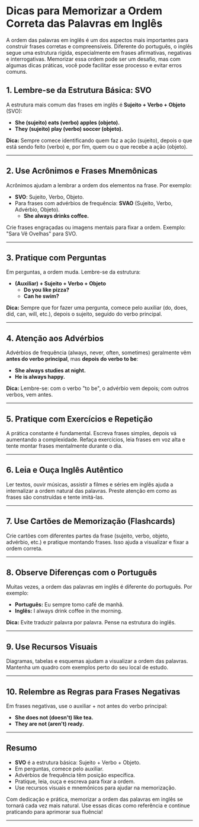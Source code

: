 
# Dicas para Memorizar a Ordem Correta das Palavras em Inglês

A ordem das palavras em inglês é um dos aspectos mais importantes para construir frases corretas e compreensíveis. Diferente do português, o inglês segue uma estrutura rígida, especialmente em frases afirmativas, negativas e interrogativas. Memorizar essa ordem pode ser um desafio, mas com algumas dicas práticas, você pode facilitar esse processo e evitar erros comuns.

## 1. Lembre-se da Estrutura Básica: SVO

A estrutura mais comum das frases em inglês é **Sujeito + Verbo + Objeto** (SVO):

- **She (sujeito) eats (verbo) apples (objeto).**
- **They (sujeito) play (verbo) soccer (objeto).**

**Dica:** Sempre comece identificando quem faz a ação (sujeito), depois o que está sendo feito (verbo) e, por fim, quem ou o que recebe a ação (objeto).

---

## 2. Use Acrônimos e Frases Mnemônicas

Acrônimos ajudam a lembrar a ordem dos elementos na frase. Por exemplo:

- **SVO**: Sujeito, Verbo, Objeto.
- Para frases com advérbios de frequência: **SVAO** (Sujeito, Verbo, Advérbio, Objeto).
  - **She always drinks coffee.**

Crie frases engraçadas ou imagens mentais para fixar a ordem. Exemplo: "Sara Vê Ovelhas" para SVO.

---

## 3. Pratique com Perguntas

Em perguntas, a ordem muda. Lembre-se da estrutura:

- **(Auxiliar) + Sujeito + Verbo + Objeto**
  - **Do you like pizza?**
  - **Can he swim?**

**Dica:** Sempre que for fazer uma pergunta, comece pelo auxiliar (do, does, did, can, will, etc.), depois o sujeito, seguido do verbo principal.

---

## 4. Atenção aos Advérbios

Advérbios de frequência (always, never, often, sometimes) geralmente vêm **antes do verbo principal**, mas **depois do verbo to be**:

- **She always studies at night.**
- **He is always happy.**

**Dica:** Lembre-se: com o verbo "to be", o advérbio vem depois; com outros verbos, vem antes.

---

## 5. Pratique com Exercícios e Repetição

A prática constante é fundamental. Escreva frases simples, depois vá aumentando a complexidade. Refaça exercícios, leia frases em voz alta e tente montar frases mentalmente durante o dia.

---

## 6. Leia e Ouça Inglês Autêntico

Ler textos, ouvir músicas, assistir a filmes e séries em inglês ajuda a internalizar a ordem natural das palavras. Preste atenção em como as frases são construídas e tente imitá-las.

---

## 7. Use Cartões de Memorização (Flashcards)

Crie cartões com diferentes partes da frase (sujeito, verbo, objeto, advérbio, etc.) e pratique montando frases. Isso ajuda a visualizar e fixar a ordem correta.

---

## 8. Observe Diferenças com o Português

Muitas vezes, a ordem das palavras em inglês é diferente do português. Por exemplo:

- **Português:** Eu sempre tomo café de manhã.
- **Inglês:** I always drink coffee in the morning.

**Dica:** Evite traduzir palavra por palavra. Pense na estrutura do inglês.

---

## 9. Use Recursos Visuais

Diagramas, tabelas e esquemas ajudam a visualizar a ordem das palavras. Mantenha um quadro com exemplos perto do seu local de estudo.

---

## 10. Relembre as Regras para Frases Negativas

Em frases negativas, use o auxiliar + not antes do verbo principal:

- **She does not (doesn't) like tea.**
- **They are not (aren't) ready.**

---

## Resumo

- **SVO** é a estrutura básica: Sujeito + Verbo + Objeto.
- Em perguntas, comece pelo auxiliar.
- Advérbios de frequência têm posição específica.
- Pratique, leia, ouça e escreva para fixar a ordem.
- Use recursos visuais e mnemônicos para ajudar na memorização.

Com dedicação e prática, memorizar a ordem das palavras em inglês se tornará cada vez mais natural. Use essas dicas como referência e continue praticando para aprimorar sua fluência!

---
```